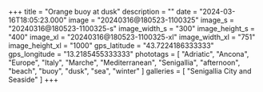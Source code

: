 +++
title = "Orange buoy at dusk"
description = ""
date = "2024-03-16T18:05:23.000"
image = "20240316@180523-1100325"
image_s = "20240316@180523-1100325-s"
image_width_s = "300"
image_height_s = "400"
image_xl = "20240316@180523-1100325-xl"
image_width_xl = "751"
image_height_xl = "1000"
gps_latitude = "43.7224186333333"
gps_longitude = "13.2185455333333"
phototags = [ "Adriatic", "Ancona", "Europe", "Italy", "Marche", "Mediterranean", "Senigallia", "afternoon", "beach", "buoy", "dusk", "sea", "winter" ]
galleries = [ "Senigallia City and Seaside" ]
+++
